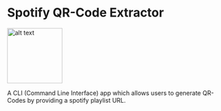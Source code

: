 # Spotify QR-Code Extractor

<img src="assets/icon.ico" alt="alt text" width="128"/>

A CLI (Command Line Interface) app which allows users to generate QR-Codes by providing a spotify playlist URL.
